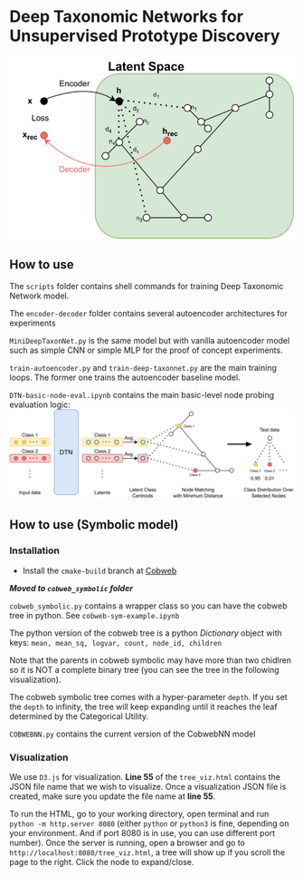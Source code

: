 # Deep Taxonomic Networks for Unsupervised Prototype Discovery
![dtn](./repo_images/dtn.drawio-1.png)

## How to use

The `scripts` folder contains shell commands for training Deep Taxonomic Network model.

The `encoder-decoder` folder contains several autoencoder architectures for experiments

`MiniDeepTaxonNet.py` is the same model but with vanilla autoencoder model such as simple CNN or simple MLP for the proof of concept experiments.

`train-autoencoder.py` and `train-deep-taxonnet.py` are the main training loops. The former one trains the autoencoder baseline model.

`DTN-basic-node-eval.ipynb` contains the main basic-level node probing evaluation logic:
![eval](./repo_images/dtn-eval.drawio-1.png)


## How to use (Symbolic model)

### Installation
- Install the `cmake-build` branch at [Cobweb](https://github.com/Teachable-AI-Lab/cobweb/tree/cmake-build)

***Moved to `cobweb_symbolic` folder***

`cobweb_symbolic.py` contains a wrapper class so you can have the cobweb tree in python.
See `cobweb-sym-example.ipynb`

The python version of the cobweb tree is a python *Dictionary* object with keys:
`mean, mean_sq, logvar, count, node_id, children`

Note that the parents in cobweb symbolic may have more than two chidlren so it is NOT a complete binary tree (you can see the tree in the following visualization).

The cobweb symbolic tree comes with a hyper-parameter `depth`. If you set the `depth` to infinity, the tree will keep expanding until it reaches the leaf determined by the Categorical Utility.

`COBWEBNN.py` contains the current version of the CobwebNN model

### Visualization
We use `D3.js` for visualization. **Line 55** of the `tree_viz.html` contains the JSON file name that we wish to visualize. Once a visualization JSON file is created, make sure you update the file name at **line 55**.

To run the HTML, go to your working directory, open terminal and run `python -m http.server 8080` (either `python` or `python3` is fine, depending on your environment. And if port 8080 is in use, you can use different port number).
Once the server is running, open a browser and go to `http://localhost:8080/tree_viz.html`, a tree will show up if you scroll the page to the right. Click the node to expand/close.
